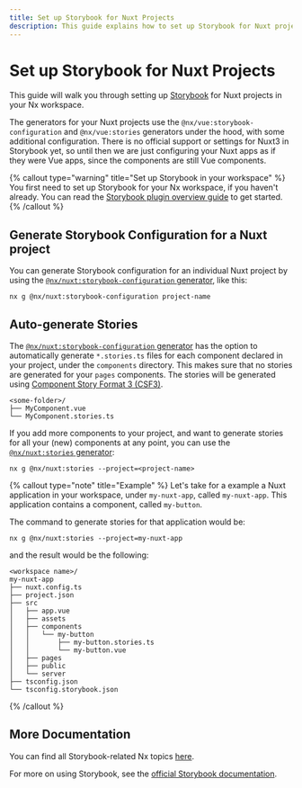 ```yaml
---
title: Set up Storybook for Nuxt Projects
description: This guide explains how to set up Storybook for Nuxt projects in your Nx workspace.
---
```


# Set up Storybook for Nuxt Projects

This guide will walk you through setting up [Storybook](https://storybook.js.org) for Nuxt projects in your Nx workspace.

The generators for your Nuxt projects use the `@nx/vue:storybook-configuration` and `@nx/vue:stories` generators under the hood, with some additional configuration. There is no official support or settings for Nuxt3 in Storybook yet, so until then we are just configuring your Nuxt apps as if they were Vue apps, since the components are still Vue components.

{% callout type="warning" title="Set up Storybook in your workspace" %}
You first need to set up Storybook for your Nx workspace, if you haven't already. You can read the [Storybook plugin overview guide](/nx-api/storybook) to get started.
{% /callout %}

## Generate Storybook Configuration for a Nuxt project

You can generate Storybook configuration for an individual Nuxt project by using the [`@nx/nuxt:storybook-configuration` generator](/nx-api/nuxt/generators/storybook-configuration), like this:

```shell
nx g @nx/nuxt:storybook-configuration project-name
```

## Auto-generate Stories

The [`@nx/nuxt:storybook-configuration` generator](/nx-api/nuxt/generators/storybook-configuration) has the option to automatically generate `*.stories.ts` files for each component declared in your project, under the `components` directory. This makes sure that no stories are generated for your `pages` components. The stories will be generated using [Component Story Format 3 (CSF3)](https://storybook.js.org/blog/storybook-csf3-is-here/).

```text
<some-folder>/
├── MyComponent.vue
└── MyComponent.stories.ts
```

If you add more components to your project, and want to generate stories for all your (new) components at any point, you can use the [`@nx/nuxt:stories` generator](/nx-api/nuxt/generators/stories):

```shell
nx g @nx/nuxt:stories --project=<project-name>
```

{% callout type="note" title="Example" %}
Let's take for a example a Nuxt application in your workspace, under `my-nuxt-app`, called `my-nuxt-app`. This application contains a component, called `my-button`.

The command to generate stories for that application would be:

```shell
nx g @nx/nuxt:stories --project=my-nuxt-app
```

and the result would be the following:

```text
<workspace name>/
my-nuxt-app
├── nuxt.config.ts
├── project.json
├── src
│   ├── app.vue
│   ├── assets
│   ├── components
│   │   └── my-button
│   │       ├── my-button.stories.ts
│   │       └── my-button.vue
│   ├── pages
│   ├── public
│   └── server
├── tsconfig.json
└── tsconfig.storybook.json
```

{% /callout %}

## More Documentation

You can find all Storybook-related Nx topics [here](/nx-api#storybook).

For more on using Storybook, see the [official Storybook documentation](https://storybook.js.org/docs/vue/get-started/introduction).
